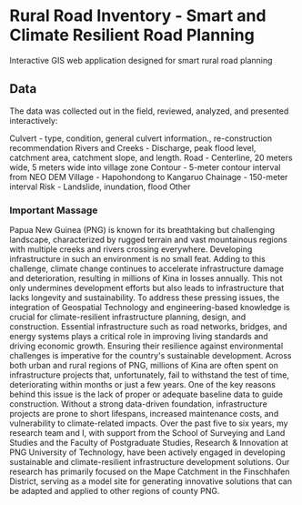 # Rural Road Inventory - Smart and Climate Resilient Road Planning

Interactive GIS web application designed for smart rural road planning

## Data

The data was collected out in the field, reviewed, analyzed, and presented interactively:

Culvert -  type, condition, general culvert information., re-construction recommendation
Rivers and Creeks - Discharge, peak flood level, catchment area, catchment slope, and length.
Road -  Centerline, 20 meters wide, 5 meters wide into village zone
Contour - 5-meter contour interval from NEO DEM
Village - Hapohondong to Kangaruo
Chainage - 150-meter interval
Risk - Landslide, inundation, flood
Other

### Important Massage

Papua New Guinea (PNG) is known for its breathtaking but challenging landscape, characterized by rugged terrain and vast mountainous regions with multiple creeks and rivers crossing everywhere. Developing infrastructure in such an environment is no small feat. Adding to this challenge, climate change continues to accelerate infrastructure damage and deterioration, resulting in millions of Kina in losses annually. This not only undermines development efforts but also leads to infrastructure that lacks longevity and sustainability.
To address these pressing issues, the integration of Geospatial Technology and engineering-based knowledge is crucial for climate-resilient infrastructure planning, design, and construction. Essential infrastructure such as road networks, bridges, and energy systems plays a critical role in improving living standards and driving economic growth. Ensuring their resilience against environmental challenges is imperative for the country's sustainable development.
Across both urban and rural regions of PNG, millions of Kina are often spent on infrastructure projects that, unfortunately, fail to withstand the test of time, deteriorating within months or just a few years. One of the key reasons behind this issue is the lack of proper or adequate baseline data to guide construction. Without a strong data-driven foundation, infrastructure projects are prone to short lifespans, increased maintenance costs, and vulnerability to climate-related impacts.
Over the past five to six years, my research team and I, with support from the School of Surveying and Land Studies and the Faculty of Postgraduate Studies, Research & Innovation at PNG University of Technology, have been actively engaged in developing sustainable and climate-resilient infrastructure development solutions. Our research has primarily focused on the Mape Catchment in the Finschhafen District, serving as a model site for generating innovative solutions that can be adapted and applied to other regions of county PNG.

